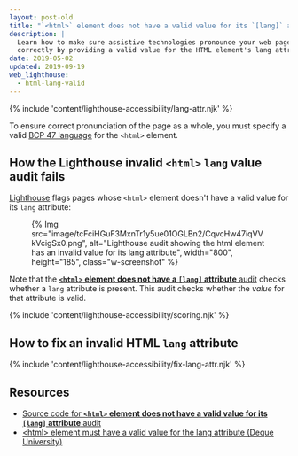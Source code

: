 ```yaml
---
layout: post-old
title: "`<html>` element does not have a valid value for its `[lang]` attribute"
description: |
  Learn how to make sure assistive technologies pronounce your web page's content
  correctly by providing a valid value for the HTML element's lang attribute.
date: 2019-05-02
updated: 2019-09-19
web_lighthouse:
  - html-lang-valid
---
```


{% include 'content/lighthouse-accessibility/lang-attr.njk' %}

To ensure correct pronunciation of the page as a whole,
you must specify a valid
<a href="https://www.w3.org/International/questions/qa-choosing-language-tags#question" rel="noopener">BCP 47 language</a>
for the `<html>` element.

## How the Lighthouse invalid `<html>` `lang` value audit fails

[Lighthouse](https://developers.google.com/web/tools/lighthouse/)
flags pages whose `<html>` element doesn't have a valid value
for its `lang` attribute:

<figure class="w-figure">
  {% Img src="image/tcFciHGuF3MxnTr1y5ue01OGLBn2/CqvcHw47iqVVkVcigSx0.png", alt="Lighthouse audit showing the html element has an invalid value for its lang attribute", width="800", height="185", class="w-screenshot" %}
</figure>

Note that the [**`<html>` element does not have a `[lang]` attribute** audit](/html-has-lang)
checks whether a `lang` attribute is present.
This audit checks whether the _value_ for that attribute is valid.

{% include 'content/lighthouse-accessibility/scoring.njk' %}

## How to fix an invalid HTML `lang` attribute

{% include 'content/lighthouse-accessibility/fix-lang-attr.njk' %}

## Resources

- <a href="https://github.com/GoogleChrome/lighthouse/blob/master/lighthouse-core/audits/accessibility/html-lang-valid.js" rel="noopener">Source code for **`<html>` element does not have a valid value for its `[lang]` attribute** audit</a>
- <a href="https://dequeuniversity.com/rules/axe/3.3/html-lang-valid" rel="noopener">&#60;html&#62; element must have a valid value for the lang attribute (Deque University)</a>
